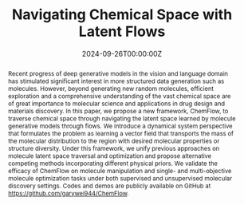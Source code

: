---
title: 'Navigating Chemical Space with Latent Flows'

# Authors
# If you created a profile for a user (e.g. the default `admin` user), write the username (folder name) here
# and it will be replaced with their full name and linked to their profile.
authors:
  - Guanghao Wei
  - admin
  - Chenru Duan
  - Yue Song
  - Yuanqi Du

# Author notes (optional)
author_notes:
  - 'Equal contribution'
  - 'Equal contribution'
  # - ''
  # - ''
  # - ''

date: '2024-09-26T00:00:00Z'
doi: ''

# Schedule page publish date (NOT publication's date).
publishDate: '2024-09-26T00:00:00Z'

# Publication type.
# Accepts a single type but formatted as a YAML list (for Hugo requirements).
# Enter a publication type from the CSL standard.
publication_types: ['paper-conference']

# Publication name and optional abbreviated publication name.
publication: In *Advances in Neural Information Processing Systems 37 (NeurIPS 2024)*
publication_short: "In *NeurIPS 2024: Conference on Neural Information Processing Systems*"

abstract: Recent progress of deep generative models in the vision and language domain has stimulated significant interest in more structured data generation such as molecules. However, beyond generating new random molecules, efficient exploration and a comprehensive understanding of the vast chemical space are of great importance to molecular science and applications in drug design and materials discovery. In this paper, we propose a new framework, ChemFlow, to traverse chemical space through navigating the latent space learned by molecule generative models through flows. We introduce a dynamical system perspective that formulates the problem as learning a vector field that transports the mass of the molecular distribution to the region with desired molecular properties or structure diversity. Under this framework, we unify previous approaches on molecule latent space traversal and optimization and propose alternative competing methods incorporating different physical priors. We validate the efficacy of ChemFlow on molecule manipulation and single- and multi-objective molecule optimization tasks under both supervised and unsupervised molecular discovery settings. Codes and demos are publicly available on GitHub at https://github.com/garywei944/ChemFlow.

# Summary. An optional shortened abstract.
summary: In this paper, we propose a new framework, ChemFlow, to traverse chemical space through navigating the latent space learned by molecule generative models through flows. 

tags:
  - Generative Models

# Display this page in the Featured widget?
featured: true

# Custom links (uncomment lines below)
# links:
# - name: Custom Link
#   url: http://example.org

url_pdf: 'https://arxiv.org/abs/2405.03987'
url_code: 'https://github.com/garywei944/ChemFlow'
url_dataset: ''
url_poster: ''
url_project: ''
url_slides: ''
url_source: ''
url_video: ''

# Featured image
# To use, add an image named `featured.jpg/png` to your page's folder.
image:
  caption: ''
  focal_point: ''
  preview_only: false

# Associated Projects (optional).
#   Associate this publication with one or more of your projects.
#   Simply enter your project's folder or file name without extension.
#   E.g. `internal-project` references `content/project/internal-project/index.md`.
#   Otherwise, set `projects: []`.
# projects:
  # - example

# Slides (optional).
#   Associate this publication with Markdown slides.
#   Simply enter your slide deck's filename without extension.
#   E.g. `slides: "example"` references `content/slides/example/index.md`.
#   Otherwise, set `slides: ""`.
# slides: example
---